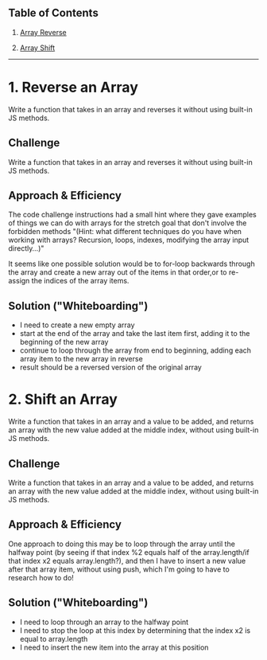 ## Table of Contents

1. [Array Reverse](./Challenges/arrayReverse/array-reverse.js)

2. [Array Shift](./Challenges/arrayShift/array-shift.js)

-----

# 1. Reverse an Array
Write a function that takes in an array and reverses it without using built-in JS methods.

## Challenge
Write a function that takes in an array and reverses it without using built-in JS methods.

## Approach & Efficiency
The code challenge instructions had a small hint where they gave examples of things we can do with arrays for the stretch goal that don't involve the forbidden methods "(Hint: what different techniques do you have when working with arrays? Recursion, loops, indexes, modifying the array input directly…)"

It seems like one possible solution would be to for-loop backwards through the array and create a new array out of the items in that order,or to re-assign the indices of the array items.

## Solution ("Whiteboarding")
- I need to create a new empty array
- start at the end of the array and take the last item first, adding it to the beginning of the new array
- continue to loop through the array from end to beginning, adding each array item to the new array in reverse
- result should be a reversed version of the original array



# 2. Shift an Array
Write a function that takes in an array and a value to be added, and returns an array with the new value added at the middle index, without using built-in JS methods.

## Challenge
Write a function that takes in an array and a value to be added, and returns an array with the new value added at the middle index, without using built-in JS methods.

## Approach & Efficiency
One approach to doing this may be to loop through the array until the halfway point (by seeing if that index %2 equals half of the array.length/if that index x2 equals array.length?), and then I have to insert a new value after that array item, without using push, which I'm going to have to research how to do!

## Solution ("Whiteboarding")
- I need to loop through an array to the halfway point
- I need to stop the loop at this index by determining that the index x2 is equal to array.length
- I need to insert the new item into the array at this position